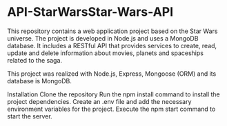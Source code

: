# API-StarWarsStar-Wars-API
This repository contains a web application project based on the Star Wars universe. The project is developed in Node.js and uses a MongoDB database. It includes a RESTful API that provides services to create, read, update and delete information about movies, planets and spaceships related to the saga.

This project was realized with Node.js, Express, Mongoose (ORM) and its database is MongoDB.

Installation Clone the repository Run the npm install command to install the project dependencies. Create an .env file and add the necessary environment variables for the project. Execute the npm start command to start the server.
